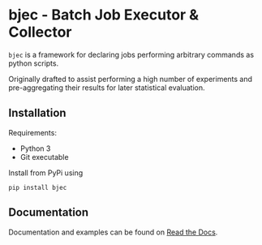 # bjec - Batch Job Executor & Collector

`bjec` is a framework for declaring jobs performing arbitrary commands as
python scripts.

Originally drafted to assist performing a high number of experiments and
pre-aggregating their results for later statistical evaluation.

## Installation

Requirements:

 * Python 3
 * Git executable

Install from PyPi using

	pip install bjec

## Documentation

Documentation and examples can be found on [Read the Docs][1].

[1]: http://bjec.readthedocs.io/

